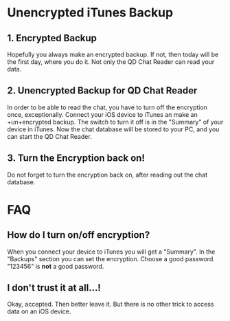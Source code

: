 # Unencrypted iTunes Backup

## 1. Encrypted Backup
Hopefully you always make an encrypted backup. If not, then today will be the first day, where you do it. Not only the QD Chat Reader can read your data.

## 2. Unencrypted Backup for QD Chat Reader
In order to be able to read the chat, you have to turn off the encryption once, exceptionally.
Connect your iOS device to iTunes an make an +un+encrypted backup. The switch to turn it off is in the "Summary" of your device in iTunes.
Now the chat database will be stored to your PC, and you can start the QD Chat Reader.

## 3. Turn the Encryption back on!
Do not forget to turn the encryption back on, after reading out the chat database.


# FAQ
## How do I turn on/off encryption?
When you connect your device to iTunes you will get a "Summary". In the "Backups" section you can set the encryption. Choose a good password. "123456" is **not** a good password.

## I don't trust it at all...!
Okay, accepted. Then better leave it. But there is no other trick to access data on an iOS device.



